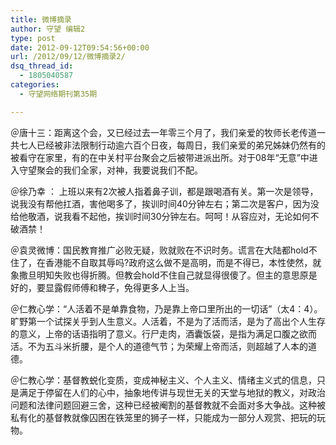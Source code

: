 ```yaml
---
title: 微博摘录
author: 守望 编辑2
type: post
date: 2012-09-12T09:54:56+00:00
url: /2012/09/12/微博摘录2/
dsq_thread_id:
  - 1805040587
categories:
  - 守望网络期刊第35期

---
```

<!--more-->

＠唐十三：距离这个会，又已经过去一年零三个月了，我们亲爱的牧师长老传道一共七人已经被非法限制行动逾六百个日夜，每周日，我们亲爱的弟兄姊妹仍然有的被看守在家里，有的在中关村平台聚会之后被带进派出所。对于08年“无意”中进入守望聚会的我们全家，对神，我要说我们不配。

＠徐乃幸 ： 上班以来有2次被人指着鼻子训，都是跟喝酒有关。第一次是领导，说我没有帮他扛酒，害他喝多了，挨训时间40分钟左右；第二次是客户，因为没给他敬酒，说我看不起他，挨训时间30分钟左右。呵呵！从容应对，无论如何不破酒禁！

＠袁灵微博：国民教育推广必败无疑，败就败在不识时务。谎言在大陆都hold不住了，在香港能不自取其辱吗?政府这么做不是高明，而是不得已，本性使然，就象撒旦明知失败也得折腾。但教会hold不住自己就显得很傻了。但主的意思原是好的，要显露假师傅和稗子，免得更多人上当。

＠仁教心学：“人活着不是单靠食物，乃是靠上帝口里所出的一切话”（太4：4）。旷野第一个试探关乎到人生意义。人活着，不是为了活而活，是为了高出个人生存的意义，上帝的话语指明了意义。行尸走肉，酒囊饭袋，是指为满足口腹之欲而活。不为五斗米折腰，是个人的道德气节；为荣耀上帝而活，则超越了人本的道德。

＠仁教心学：基督教蜕化变质，变成神秘主义、个人主义、情绪主义式的信息，只是满足于停留在人们的心中，抽象地传讲与现世无关的天堂与地狱的教义，对政治问题和法律问题回避三舍，这种已经被阉割的基督教就不会面对多大争战。这种被私有化的基督教就像囚困在铁笼里的狮子一样，只能成为一部分人观赏、把玩的玩物。